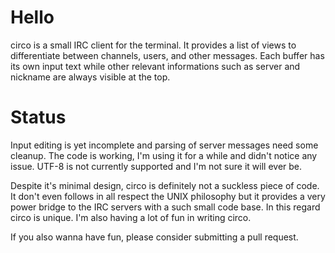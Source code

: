 Hello
=====
circo is a small IRC client for the terminal. It provides a list of views to
differentiate between channels, users, and other messages. Each buffer has its
own input text while other relevant informations such as server and nickname
are always visible at the top.

Status
======
Input editing is yet incomplete and parsing of server messages need some
cleanup. The code is working, I'm using it for a while and didn't notice any
issue. UTF-8 is not currently supported and I'm not sure it will ever be.

Despite it's minimal design, circo is definitely not a suckless piece of code.
It don't even follows in all respect the UNIX philosophy but it provides a very
power bridge to the IRC servers with a such small code base. In this regard
circo is unique. I'm also having a lot of fun in writing circo.

If you also wanna have fun, please consider submitting a pull request.
